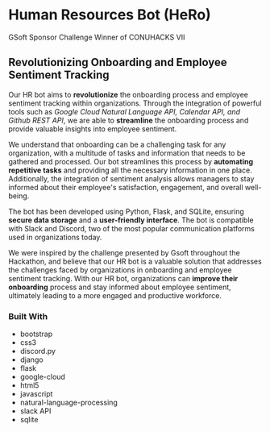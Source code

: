 # Human Resources Bot (HeRo)

GSoft Sponsor Challenge Winner of CONUHACKS VII

## Revolutionizing Onboarding and Employee Sentiment Tracking

Our HR bot aims to **revolutionize** the onboarding process and employee sentiment tracking within organizations. Through the integration of powerful tools such as _Google Cloud Natural Language API, Calendar API, and Github REST API_, we are able to **streamline** the onboarding process and provide valuable insights into employee sentiment.

We understand that onboarding can be a challenging task for any organization, with a multitude of tasks and information that needs to be gathered and processed. Our bot streamlines this process by **automating repetitive tasks** and providing all the necessary information in one place. Additionally, the integration of sentiment analysis allows managers to stay informed about their employee's satisfaction, engagement, and overall well-being.

The bot has been developed using Python, Flask, and SQLite, ensuring **secure data storage** and a **user-friendly interface**. The bot is compatible with Slack and Discord, two of the most popular communication platforms used in organizations today.

We were inspired by the challenge presented by Gsoft throughout the Hackathon, and believe that our HR bot is a valuable solution that addresses the challenges faced by organizations in onboarding and employee sentiment tracking. With our HR bot, organizations can **improve their onboarding** process and stay informed about employee sentiment, ultimately leading to a more engaged and productive workforce.

### Built With
- bootstrap
- css3
- discord.py
- django
- flask
- google-cloud
- html5
- javascript
- natural-language-processing
- slack API
- sqlite


